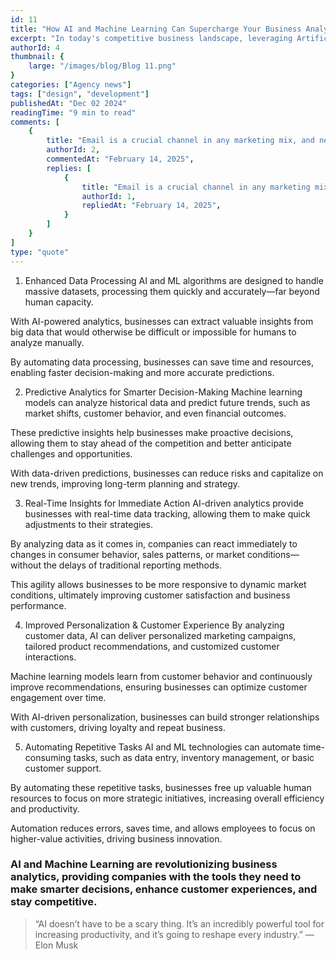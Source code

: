 ```yaml
---
id: 11
title: "How AI and Machine Learning Can Supercharge Your Business Analytics" 
excerpt: "In today's competitive business landscape, leveraging Artificial Intelligence (AI) and Machine Learning (ML) technologies has become essential for staying ahead of the curve. These game-changing technologies enable businesses to gain actionable insights, improve decision-making, and optimize processes with unparalleled efficiency. By adopting AI and ML, businesses can harness the power of advanced analytics to drive growth and streamline operations. Here’s how AI and ML can supercharge your business analytics:"
authorId: 4
thumbnail: {
	large: "/images/blog/Blog 11.png" 
}
categories: ["Agency news"]
tags: ["design", "development"]
publishedAt: "Dec 02 2024"
readingTime: "9 min to read"
comments: [
	{
		title: "Email is a crucial channel in any marketing mix, and never has this been truer than for today’s entrepreneur. Curious what to say.",
		authorId: 2,
		commentedAt: "February 14, 2025",
		replies: [
			{
				title: "Email is a crucial channel in any marketing mix, and never has this been truer than for today’s entrepreneur. Curious what to say.",
				authorId: 1,
				repliedAt: "February 14, 2025",
			}
		]
	}
]
type: "quote"
---
```


1. Enhanced Data Processing
AI and ML algorithms are designed to handle massive datasets, processing them quickly and accurately—far beyond human capacity.

With AI-powered analytics, businesses can extract valuable insights from big data that would otherwise be difficult or impossible for humans to analyze manually.

By automating data processing, businesses can save time and resources, enabling faster decision-making and more accurate predictions.

2. Predictive Analytics for Smarter Decision-Making
Machine learning models can analyze historical data and predict future trends, such as market shifts, customer behavior, and even financial outcomes.

These predictive insights help businesses make proactive decisions, allowing them to stay ahead of the competition and better anticipate challenges and opportunities.

With data-driven predictions, businesses can reduce risks and capitalize on new trends, improving long-term planning and strategy.

3. Real-Time Insights for Immediate Action
AI-driven analytics provide businesses with real-time data tracking, allowing them to make quick adjustments to their strategies.

By analyzing data as it comes in, companies can react immediately to changes in consumer behavior, sales patterns, or market conditions—without the delays of traditional reporting methods.

This agility allows businesses to be more responsive to dynamic market conditions, ultimately improving customer satisfaction and business performance.

4. Improved Personalization & Customer Experience
By analyzing customer data, AI can deliver personalized marketing campaigns, tailored product recommendations, and customized customer interactions.

Machine learning models learn from customer behavior and continuously improve recommendations, ensuring businesses can optimize customer engagement over time.

With AI-driven personalization, businesses can build stronger relationships with customers, driving loyalty and repeat business.

5. Automating Repetitive Tasks
AI and ML technologies can automate time-consuming tasks, such as data entry, inventory management, or basic customer support.

By automating these repetitive tasks, businesses free up valuable human resources to focus on more strategic initiatives, increasing overall efficiency and productivity.

Automation reduces errors, saves time, and allows employees to focus on higher-value activities, driving business innovation.

### AI and Machine Learning are revolutionizing business analytics, providing companies with the tools they need to make smarter decisions, enhance customer experiences, and stay competitive.

> “AI doesn’t have to be a scary thing. It’s an incredibly powerful tool for increasing productivity, and it’s going to reshape every industry.” — Elon Musk